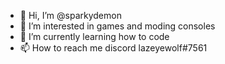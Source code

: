 - 👋 Hi, I’m @sparkydemon
- 👀 I’m interested in games and moding consoles
- 🌱 I’m currently learning how to code
- 📫 How to reach me discord lazeyewolf#7561

<!---
sparkydemon/sparkydemon is a ✨ special ✨ repository because its `README.md` (this file) appears on your GitHub profile.
You can click the Preview link to take a look at your changes.
--->
